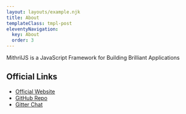 ```yaml
---
layout: layouts/example.njk
title: About
templateClass: tmpl-post
eleventyNavigation:
  key: About
  order: 3
---
```


MithrilJS is a JavaScript Framework for Building Brilliant Applications

## Official Links

- [Official Website](https://mithril.js.org)
- [GitHub Repo](https://github.com/MithrilJS/mithril.js)
- [Gitter Chat](https://gitter.im/mithriljs/mithril.js)
